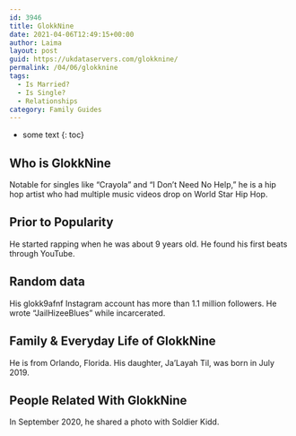 ```yaml
---
id: 3946
title: GlokkNine
date: 2021-04-06T12:49:15+00:00
author: Laima
layout: post
guid: https://ukdataservers.com/glokknine/
permalink: /04/06/glokknine
tags:
  - Is Married?
  - Is Single?
  - Relationships
category: Family Guides
---
```


* some text
{: toc}


## Who is GlokkNine
                  
                  
                  
Notable for singles like &#8220;Crayola&#8221; and &#8220;I Don&#8217;t Need No Help,&#8221; he is a hip hop artist who had multiple music videos drop on World Star Hip Hop. 
                  
              
            
              
            
                
                
                
## Prior to Popularity
                  
                  
                  
He started rapping when he was about 9 years old. He found his first beats through YouTube.  
                  
              
            
              
            
                
                
                
## Random data
                  
                  
                  
His glokk9afnf Instagram account has more than 1.1 million followers. He wrote &#8220;JailHizeeBlues&#8221; while incarcerated. 
                  
              
            
              
            
                
                
                
## Family & Everyday Life of GlokkNine
                  
                  
                  
He is from Orlando, Florida. His daughter, Ja&#8217;Layah Til, was born in July 2019.
                  
              
            
              
            
                
                
                
## People Related With GlokkNine
                  
                  
                  
In September 2020, he shared a photo with Soldier Kidd.
                  
              
            
              
            
                
              
            
              
              
            
            
              
            
          
          
          